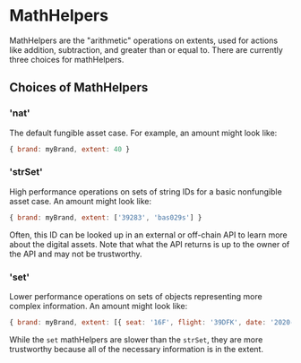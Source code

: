 # MathHelpers
MathHelpers are the "arithmetic" operations on extents, used for actions like
addition, subtraction, and greater than or equal to. There are currently three choices for mathHelpers.

## Choices of MathHelpers

### 'nat'
The default fungible asset case. For example, an amount might look like:

```js
{ brand: myBrand, extent: 40 }
```

### 'strSet'
High performance operations on sets of string IDs for a basic nonfungible asset
case. An amount might look like:

```js
{ brand: myBrand, extent: ['39283', 'bas029s'] }
```

Often, this ID can be looked up in an external or off-chain API to
learn more about the digital assets. Note that what the API returns is
up to the owner of the API and may not be trustworthy.

### 'set'
Lower performance operations on sets of objects representing more complex
information. An amount might look like:

```js
{ brand: myBrand, extent: [{ seat: '16F', flight: '39DFK', date: '2020-06-08'}] }
```

While the `set` mathHelpers are slower than the `strSet`, they are
more trustworthy because all of the necessary information is in the
extent.
